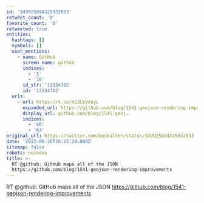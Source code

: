 ```yaml
---
id: '349925894325932033'
retweet_count: '0'
favorite_count: '0'
retweeted: true
entities:
  hashtags: []
  symbols: []
  user_mentions:
    - name: GitHub
      screen_name: github
      indices:
        - '3'
        - '10'
      id_str: '13334762'
      id: '13334762'
  urls:
    - url: https://t.co/YJJCbVokyL
      expanded_url: https://github.com/blog/1541-geojson-rendering-improvements
      display_url: github.com/blog/1541-geoj…
      indices:
        - '40'
        - '63'
original_url: https://twitter.com/benbalter/status/349925894325932033
date: '2013-06-26T16:23:29.000Z'
sitemap: false
robots: noindex
title: >-
  RT @github: GitHub maps all of the JSON
  https://github.com/blog/1541-geojson-rendering-improvements
---
```


RT @github: GitHub maps all of the JSON https://github.com/blog/1541-geojson-rendering-improvements